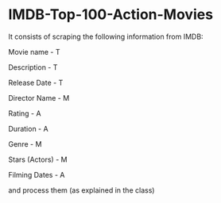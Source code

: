 # IMDB-Top-100-Action-Movies


It consists of scraping the following information from IMDB:

Movie name - T

Description - T

Release Date - T

Director Name - M

Rating - A

Duration - A

Genre - M

Stars (Actors) - M

Filming Dates - A



and process them (as explained in the class)
